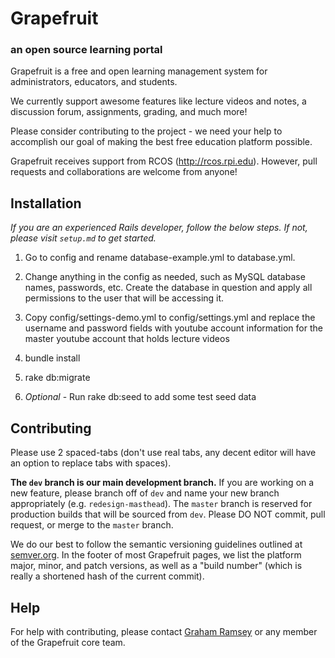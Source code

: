 Grapefruit
==========

### an open source learning portal

Grapefruit is a free and open learning management system for administrators, educators, and students.

We currently support awesome features like lecture videos and notes, a discussion forum, assignments, grading, and much more!

Please consider contributing to the project -
we need your help to accomplish our goal of making the best free education platform possible.


Grapefruit receives support from RCOS (http://rcos.rpi.edu). However, pull requests and collaborations are welcome from anyone!

Installation
------------

*If you are an experienced Rails developer, follow the below steps. If not, please visit `setup.md` to get started.*

1. Go to config and rename database-example.yml to database.yml.

2. Change anything in the config as needed, such as MySQL database names, passwords,
etc. Create the database in question and apply all permissions to the user that will
be accessing it.

3. Copy config/settings-demo.yml to config/settings.yml and replace the username and password fields with youtube account information for the master youtube account that holds lecture videos

4. bundle install

5. rake db:migrate

6. *Optional* - Run rake db:seed to add some test seed data

Contributing
------------

Please use 2 spaced-tabs (don't use real tabs, any decent editor
will have an option to replace tabs with spaces).

**The `dev` branch is our main development branch.** If you are working on a new feature, please branch off of `dev` and name your new branch appropriately (e.g. `redesign-masthead`). The `master` branch is reserved for production builds that will be sourced from `dev`. Please DO NOT commit, pull request, or merge to the `master` branch.

We do our best to follow the semantic versioning guidelines outlined at [semver.org](http://semver.org). In the footer of most Grapefruit
pages, we list the platform major, minor, and patch versions, as well as a "build number" (which is really a shortened hash of the current commit).

Help
----

For help with contributing, please contact [Graham Ramsey](mailto:ramseg@rpi.edu) or any member of the Grapefruit core team.
